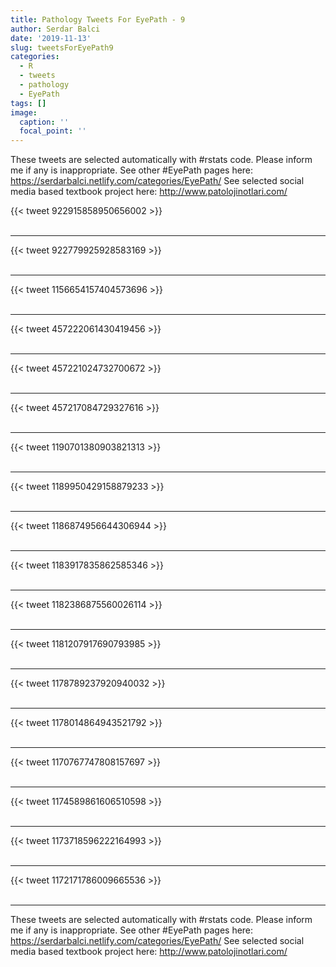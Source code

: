 ```yaml
---
title: Pathology Tweets For EyePath - 9
author: Serdar Balci
date: '2019-11-13'
slug: tweetsForEyePath9
categories:
  - R
  - tweets
  - pathology
  - EyePath
tags: []
image:
  caption: ''
  focal_point: ''
---
```



These tweets are selected automatically with #rstats code. Please inform me if any is inappropriate.
See other #EyePath pages here: https://serdarbalci.netlify.com/categories/EyePath/ 
See selected social media based textbook project here: http://www.patolojinotlari.com/

{{< tweet 922915858950656002 >}}
<br>
<br>
<hr>
{{< tweet 922779925928583169 >}}
<br>
<br>
<hr>
{{< tweet 1156654157404573696 >}}
<br>
<br>
<hr>
{{< tweet 457222061430419456 >}}
<br>
<br>
<hr>
{{< tweet 457221024732700672 >}}
<br>
<br>
<hr>
{{< tweet 457217084729327616 >}}
<br>
<br>
<hr>
{{< tweet 1190701380903821313 >}}
<br>
<br>
<hr>
{{< tweet 1189950429158879233 >}}
<br>
<br>
<hr>
{{< tweet 1186874956644306944 >}}
<br>
<br>
<hr>
{{< tweet 1183917835862585346 >}}
<br>
<br>
<hr>
{{< tweet 1182386875560026114 >}}
<br>
<br>
<hr>
{{< tweet 1181207917690793985 >}}
<br>
<br>
<hr>
{{< tweet 1178789237920940032 >}}
<br>
<br>
<hr>
{{< tweet 1178014864943521792 >}}
<br>
<br>
<hr>
{{< tweet 1170767747808157697 >}}
<br>
<br>
<hr>
{{< tweet 1174589861606510598 >}}
<br>
<br>
<hr>
{{< tweet 1173718596222164993 >}}
<br>
<br>
<hr>
{{< tweet 1172171786009665536 >}}
<br>
<br>
<hr>


These tweets are selected automatically with #rstats code. Please inform me if any is inappropriate.
See other #EyePath pages here: https://serdarbalci.netlify.com/categories/EyePath/ 
See selected social media based textbook project here: http://www.patolojinotlari.com/
